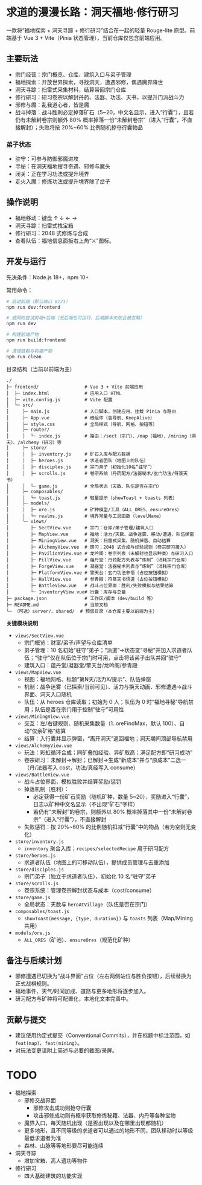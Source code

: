 # 求道的漫漫长路：洞天福地·修行研习

一款将“福地探索 + 洞天寻踪 + 修行研习”结合在一起的轻量 Rouge-lite 原型。前端基于 Vue 3 + Vite（Pinia 状态管理），当前仓库仅包含前端应用。

## 主要玩法

- 宗门经营：宗门概览、仓库、建筑入口与弟子管理
- 福地探索：开放世界探索，寻找洞天，遭遇邪修，偶遇魔界降世
- 洞天寻踪：扫雷式采集材料，结算带回宗门仓库
- 修行研习：研习卷宗以解封丹药、法器、功法、天书，以提升门派战斗力
- 邪修与魔：乱我道心者，皆是魔
- 战斗掉落：战斗胜利必定掉落矿石（5~20，中文名显示，进入“行囊”），且若仍有未解封卷宗则额外 80% 概率掉落一份“未解封卷宗”（进入“行囊”，不直接解封）；失败将按 20%~60% 比例随机掠夺行囊物品

### 弟子状态

- 驻守：可参与防御邪魔进攻
- 寻秘：在洞天福地搜寻奇遇、邪修与魔头
- 闭关：正在学习功法或提升境界
- 走火入魔：修炼功法或提升境界除了岔子

## 操作说明

- 福地移动：键盘 ↑ ↓ ← →
- 洞天寻踪：扫雷式找宝箱
- 修行研习：2048 式修炼与合成
- 查看队伍：福地信息面板右上角“⚔️”图标。

## 开发与运行

先决条件：Node.js 18+，npm 10+

常用命令：

```bash
# 启动前端（默认端口 8123）
npm run dev:frontend

# 或同时尝试前端+后端（无后端也可运行，后端脚本失败会被忽略）
npm run dev

# 构建前端产物
npm run build:frontend

# 清理依赖与构建产物
npm run clean
```

目录结构（当前以前端为主）

```
./
├─ frontend/                 # Vue 3 + Vite 前端应用
│  ├─ index.html             # 应用入口 HTML
│  ├─ vite.config.js         # Vite 配置
│  └─ src/
│     ├─ main.js             # 入口脚本，创建应用、挂载 Pinia 与路由
│     ├─ App.vue             # 根组件（含导航、KeepAlive）
│     ├─ style.css           # 全局样式（导航、网格、按钮等）
│     ├─ router/
│     │  └─ index.js         # 路由：/sect（宗门）、/map（福地）、/mining（洞天）、/alchemy（研习）等
│     ├─ store/
│     │  ├─ inventory.js     # 矿石入库与配方数据
│     │  ├─ heroes.js        # 求道者团队（地图上的队伍）
│     │  ├─ disciples.js     # 宗门弟子（初始化10名“驻守”）
│     │  ├─ scrolls.js       # 卷宗系统（丹药配方/法器秘术/玄门功法/符箓天书）
│     │  └─ game.js          # 全局状态（天数、队伍是否在宗门）
│     ├─ composables/
│     │  └─ toast.js         # 轻量提示（showToast + toasts 列表）
│     ├─ models/
│     │  ├─ ore.js           # 矿种模型/工具（ALL_ORES、ensureOres）
│     │  └─ realms.js        # 境界常量与工具函数（levelName）
│     └─ views/
│        ├─ SectView.vue     # 宗门：仓库/弟子管理/建筑入口
│        ├─ MapView.vue      # 福地：活力/天数、战争迷雾、移动/遭遇、队伍弹窗
│        ├─ MiningView.vue   # 洞天：扫雷式采集、随机掉落、自动结算
│        ├─ AlchemyView.vue  # 研习：2048 式合成与经验规则（卷宗研习接入）
│        ├─ PavilionView.vue # 龙吟阁：卷宗列表（未解封也显示种类）与研习入口
│        ├─ PillView.vue     # 蕴丹堂：丹药配方列表与“炼制”（消耗宗门仓库）
│        ├─ ForgeView.vue    # 凝器堂：法器秘术列表与“炼制”（消耗宗门仓库）
│        ├─ PlatformView.vue # 擎天台：玄门功法参悟（占位按钮模拟）
│        ├─ HallView.vue     # 参青殿：符箓天书悟道（占位按钮模拟）
│        ├─ BattleView.vue   # 战斗占位界面：胜利/失败模拟与结果结算
│        └─ InventoryView.vue# 行囊：库存与总量
├─ package.json              # 工作区/脚本（dev/build 等）
├─ README.md                 # 当前文档
└─ （可选）server/、shared/  # 预留目录（本仓库主要以前端为主）
```

**关键模块说明**

- `views/SectView.vue`
  - 宗门概览：财富/弟子/声望与仓库清单
  - 弟子管理：10 名初始“驻守”弟子；“派遣”→状态变“寻秘”并加入求道者队伍；“驻守”仅在队伍位于宗门时可用，点击将该弟子出队并回“驻守”
  - 建筑入口：蕴丹堂/凝器堂/擎天台/龙吟阁/参青殿
- `views/MapView.vue`
  - 视图：福地网格、标题“第N天/活力X/提示”、队伍弹窗
  - 机制：战争迷雾（已探索/当前可见）、活力与换天动画、邪修遭遇→战斗界面、洞天入口随机
  - 队伍：从 heroes 仓库读取；初始为 0 人；队伍为 0 时“福地寻秘”导航禁用；队伍是否在宗门用于控制“驻守”可用性
- `views/MiningView.vue`
  - 交互：左/右键规则、随机采集数量（1..oreFindMax，默认 100）、自动“仅余矿格”结算
  - 结算：入行囊并显示弹窗，“离开洞天”返回福地；洞天期间顶部导航禁用
- `views/AlchemyView.vue`
  - 玩法：彩虹循环合成；同矿叠加经验、异矿取高；满足配方即“研习成功”
  - 卷宗研习：未解封→解封；已解封→生成“新成本”并与“原成本”二选一（丹/法器写入 cost，功法/真经写入 consume）
- `views/BattleView.vue`
  - 战斗占位界面，模拟胜败并结算奖励/惩罚
  - 掉落机制（胜利）：
    - 必定获得一份矿石奖励（随机矿种，数量 5~20），奖励进入“行囊”，日志以矿种中文名显示（不出现“矿石”字样）
    - 若仍有“未解封”的卷宗，则额外以 80% 概率掉落其中一份“未解封卷宗”（进入“行囊”），不直接解封
  - 失败惩罚：按 20%~60% 的比例随机扣减“行囊”中的物品（若为空则无变化）
- `store/inventory.js`
  - `inventory` 聚合入库；`recipes/selectedRecipe` 用于研习配方
- `store/heroes.js`
  - 求道者队伍（地图上的可移动队伍），提供成员管理与去重添加
- `store/disciples.js`
  - 宗门弟子（独立于求道者队伍），初始化 10 名“驻守”弟子
- `store/scrolls.js`
  - 卷宗系统：管理卷宗解封状态与成本（cost/consume）
- `store/game.js`
  - 全局状态：天数与 `heroAtVillage`（队伍是否在宗门）
- `composables/toast.js`
  - `showToast(message, {type, duration})` 与 `toasts` 列表（Map/Mining 共用）
- `models/ore.js`
  - `ALL_ORES`（矿池）、`ensureOres`（规范化矿种）

## 备注与后续计划

- 邪修遭遇已切换为“战斗界面”占位（左右两侧站位与胜负按钮），后续替换为正式战棋规则。
- 福地事件、天气/时间加成、道路与更多地形将逐步加入。
- 研习配方与矿种将可配置化，本地化文本完善中。

## 贡献与提交

- 建议使用约定式提交（Conventional Commits），并在标题中标注范围，如 `feat(map)`、`feat(mining)`。
- 对玩法变更请附上简述与必要的截图/录屏。

# TODO

- 福地探索
  + 邪修交战界面
    * 邪修攻击成功则抢夺行囊
    * 攻击邪修成功则有概率获取修炼秘籍、法器、内丹等各种宝物
  + 魔界入口，每天随机出现（是否出现以及在哪里出现都随机）
  + 更多地形，且不同等级的求道者可以通过的地形不同，团队移动时以等级最低求道者为准
  + 森林、山脉等等地形要尽可能连续
- 洞天寻踪
  + 增加宝箱、高人遗功等物件
- 修行研习
  + 四大基础建筑的功能实现
